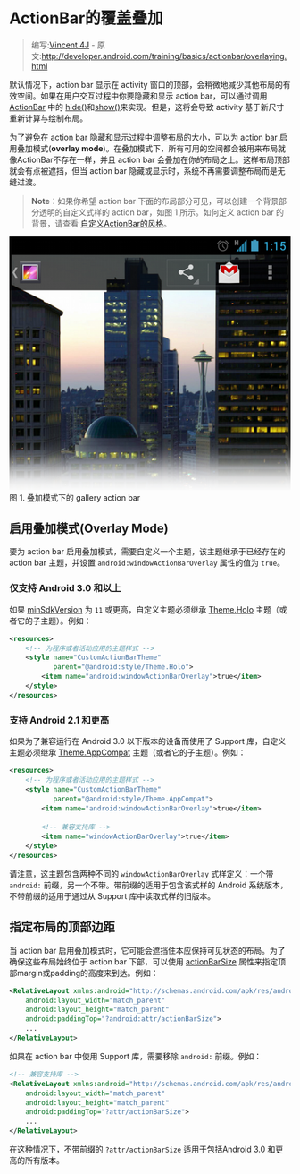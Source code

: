 # ActionBar的覆盖叠加

> 编写:[Vincent 4J](http://github.com/vincent4j) - 原文:<http://developer.android.com/training/basics/actionbar/overlaying.html>

默认情况下，action bar 显示在 activity 窗口的顶部，会稍微地减少其他布局的有效空间。如果在用户交互过程中你要隐藏和显示 action bar，可以通过调用 [ActionBar](https://developer.android.com/reference/android/app/ActionBar.html) 中的 <a href="https://developer.android.com/reference/android/app/ActionBar.html#hide()">hide()</a>和<a href="https://developer.android.com/reference/android/app/ActionBar.html#show()">show()</a>来实现。但是，这将会导致 activity 基于新尺寸重新计算与绘制布局。

为了避免在 action bar 隐藏和显示过程中调整布局的大小，可以为 action bar 启用叠加模式(**overlay mode**)。在叠加模式下，所有可用的空间都会被用来布局就像ActionBar不存在一样，并且 action bar 会叠加在你的布局之上。这样布局顶部就会有点被遮挡，但当 action bar 隐藏或显示时，系统不再需要调整布局而是无缝过渡。

> **Note**：如果你希望 action bar 下面的布局部分可见，可以创建一个背景部分透明的自定义式样的 action bar，如图 1 所示。如何定义 action bar 的背景，请查看 [自定义ActionBar的风格](styling.html)。

![actionbar-overlay@2x](actionbar-overlay@2x.png)
图 1. 叠加模式下的 gallery action bar

## 启用叠加模式(Overlay Mode)

要为 action bar 启用叠加模式，需要自定义一个主题，该主题继承于已经存在的 action bar 主题，并设置 `android:windowActionBarOverlay` 属性的值为 `true`。

### 仅支持 Android 3.0 和以上

如果 [minSdkVersion](https://developer.android.com/guide/topics/manifest/uses-sdk-element.html#min) 为 `11` 或更高，自定义主题必须继承 [Theme.Holo](https://developer.android.com/reference/android/R.style.html#Theme_Holo) 主题（或者它的子主题）。例如：

```xml
<resources>
    <!-- 为程序或者活动应用的主题样式 -->
    <style name="CustomActionBarTheme"
           parent="@android:style/Theme.Holo">
        <item name="android:windowActionBarOverlay">true</item>
    </style>
</resources>
```

###  支持 Android 2.1 和更高

如果为了兼容运行在 Android 3.0 以下版本的设备而使用了 Support 库，自定义主题必须继承 [Theme.AppCompat](https://developer.android.com/reference/android/support/v7/appcompat/R.style.html#Theme_AppCompat) 主题（或者它的子主题）。例如：

```xml
<resources>
    <!-- 为程序或者活动应用的主题样式 -->
    <style name="CustomActionBarTheme"
           parent="@android:style/Theme.AppCompat">
        <item name="android:windowActionBarOverlay">true</item>

        <!-- 兼容支持库 -->
        <item name="windowActionBarOverlay">true</item>
    </style>
</resources>
```

请注意，这主题包含两种不同的 `windowActionBarOverlay` 式样定义：一个带 `android:` 前缀，另一个不带。带前缀的适用于包含该式样的 Android 系统版本，不带前缀的适用于通过从 Support 库中读取式样的旧版本。

## 指定布局的顶部边距

当 action bar 启用叠加模式时，它可能会遮挡住本应保持可见状态的布局。为了确保这些布局始终位于 action bar 下部，可以使用 [actionBarSize](https://developer.android.com/reference/android/R.attr.html#actionBarSize) 属性来指定顶部margin或padding的高度来到达。例如：

```xml
<RelativeLayout xmlns:android="http://schemas.android.com/apk/res/android"
    android:layout_width="match_parent"
    android:layout_height="match_parent"
    android:paddingTop="?android:attr/actionBarSize">
    ...
</RelativeLayout>
```

如果在 action bar 中使用 Support 库，需要移除 `android:` 前缀。例如：

```xml
<!-- 兼容支持库 -->
<RelativeLayout xmlns:android="http://schemas.android.com/apk/res/android"
    android:layout_width="match_parent"
    android:layout_height="match_parent"
    android:paddingTop="?attr/actionBarSize">
    ...
</RelativeLayout>
```

在这种情况下，不带前缀的 `?attr/actionBarSize` 适用于包括Android 3.0 和更高的所有版本。

